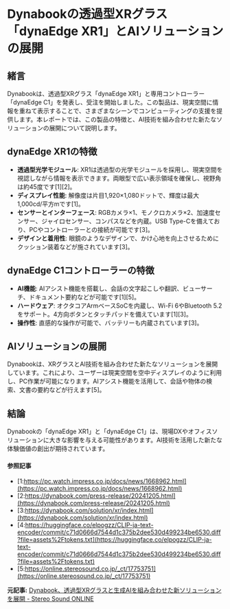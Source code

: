 # Dynabookの透過型XRグラス「dynaEdge XR1」とAIソリューションの展開

## 緒言

Dynabookは、透過型XRグラス「dynaEdge XR1」と専用コントローラー「dynaEdge C1」を発表し、受注を開始しました。この製品は、現実空間に情報を重ねて表示することで、さまざまなシーンでコンピューティングの支援を提供します。本レポートでは、この製品の特徴と、AI技術を組み合わせた新たなソリューションの展開について説明します。

## dynaEdge XR1の特徴

- **透過型光学モジュール**: XR1は透過型の光学モジュールを採用し、現実空間を視認しながら情報を表示できます。両眼型で広い表示領域を確保し、視野角は約45度です[1][2]。
- **ディスプレイ性能**: 解像度は片目1,920×1,080ドットで、輝度は最大1,000cd/平方mです[1]。
- **センサーとインターフェース**: RGBカメラ×1、モノクロカメラ×2、加速度センサー、ジャイロセンサー、コンパスなどを内蔵。USB Type-Cを備えており、PCやコントローラーとの接続が可能です[3]。
- **デザインと着用性**: 眼鏡のようなデザインで、かけ心地を向上させるためにクッション装着などが施されています[3]。

## dynaEdge C1コントローラーの特徴

- **AI機能**: AIアシスト機能を搭載し、会話の文字起こしや翻訳、ビューサーチ、ドキュメント要約などが可能です[1][5]。
- **ハードウェア**: オクタコアArmベースSoCを内蔵し、Wi-Fi 6やBluetooth 5.2をサポート。4方向ボタンとタッチパッドを備えています[1][3]。
- **操作性**: 直感的な操作が可能で、バッテリーも内蔵されています[3]。

## AIソリューションの展開

Dynabookは、XRグラスとAI技術を組み合わせた新たなソリューションを展開しています。これにより、ユーザーは現実空間を空中ディスプレイのように利用し、PC作業が可能になります。AIアシスト機能を活用して、会話や物体の検索、文書の要約などが行えます[5]。

## 結論

Dynabookの「dynaEdge XR1」と「dynaEdge C1」は、現場DXやオフィスソリューションに大きな影響を与える可能性があります。AI技術を活用した新たな体験価値の創出が期待されています。

#### 参照記事
- [1:https://pc.watch.impress.co.jp/docs/news/1668962.html](https://pc.watch.impress.co.jp/docs/news/1668962.html)
- [2:https://dynabook.com/press-release/20241205.html](https://dynabook.com/press-release/20241205.html)
- [3:https://dynabook.com/solution/xr/index.html](https://dynabook.com/solution/xr/index.html)
- [4:https://huggingface.co/elpogzz/CLIP-ja-text-encoder/commit/c71d0666d7544d1c375b2dee530d499234be6530.diff?file=assets%2Ftokens.txt](https://huggingface.co/elpogzz/CLIP-ja-text-encoder/commit/c71d0666d7544d1c375b2dee530d499234be6530.diff?file=assets%2Ftokens.txt)
- [5:https://online.stereosound.co.jp/_ct/17753751](https://online.stereosound.co.jp/_ct/17753751)


**元記事:** [Dynabook、透過型XRグラスと生成AIを組み合わせた新ソリューションを展開 - Stereo Sound ONLINE](https://online.stereosound.co.jp/_ct/17753751?)